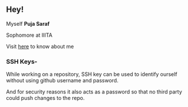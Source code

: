 ## Hey!
Myself **Puja Saraf**

Sophomore at IIITA

Visit [here](https://github.com/Puja-Saraf) to know about me

### SSH Keys-
While working on a repository, SSH key can be used to identify ourself without using github username and password.

And for security reasons it also acts as a password so that no third party could push changes to the repo.